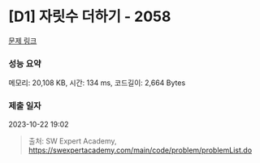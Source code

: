 # [D1] 자릿수 더하기 - 2058 

[문제 링크](https://swexpertacademy.com/main/code/problem/problemDetail.do?contestProbId=AV5QPRjqA10DFAUq) 

### 성능 요약

메모리: 20,108 KB, 시간: 134 ms, 코드길이: 2,664 Bytes

### 제출 일자

2023-10-22 19:02



> 출처: SW Expert Academy, https://swexpertacademy.com/main/code/problem/problemList.do